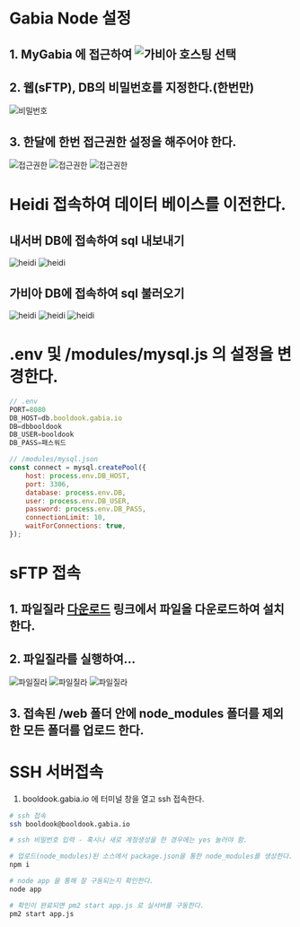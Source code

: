 # Gabia Node 설정
## 1. MyGabia 에 접근하여 ![가비아 호스팅 선택](./capture/gabia_001.jpg)
## 2. 웹(sFTP), DB의 비밀번호를 지정한다.(한번만)
![비밀번호](./capture/gabia_002.jpg)
## 3. 한달에 한번 접근권한 설정을 해주어야 한다.
![접근권한](./capture/gabia_003.jpg)
![접근권한](./capture/gabia_004.jpg)
![접근권한](./capture/gabia_005.jpg)

# Heidi 접속하여 데이터 베이스를 이전한다.
## 내서버 DB에 접속하여 sql 내보내기
![heidi](./capture/gabia_009.jpg)
![heidi](./capture/gabia_010.jpg)
## 가비아 DB에 접속하여 sql 불러오기
![heidi](./capture/gabia_011.jpg)
![heidi](./capture/gabia_012.jpg)
![heidi](./capture/gabia_013.jpg)


# .env 및 /modules/mysql.js 의 설정을 변경한다.
```js
// .env
PORT=8080
DB_HOST=db.booldook.gabia.io
DB=dbbooldook
DB_USER=booldook
DB_PASS=패스워드

// /modules/mysql.json
const connect = mysql.createPool({
	host: process.env.DB_HOST,
	port: 3306,
	database: process.env.DB,
	user: process.env.DB_USER,
	password: process.env.DB_PASS,
	connectionLimit: 10,
	waitForConnections: true,
});
```
# sFTP 접속
## 1. 파일질라 [다운로드](https://filezilla-project.org/) 링크에서 파일을 다운로드하여 설치한다.
## 2. 파일질라를 실행하여...
![파일질라](./capture/gabia_006.jpg) 
![파일질라](./capture/gabia_007.jpg) 
![파일질라](./capture/gabia_008.jpg)
## 3. 접속된 /web 폴더 안에 node_modules 폴더를 제외한 모든 폴더를 업로드 한다. 

# SSH 서버접속
1. booldook.gabia.io 에 터미널 창을 열고 ssh 접속한다.
```bash
# ssh 접속
ssh booldook@booldook.gabia.io

# ssh 비밀번호 입력 - 혹시나 새로 계정생성을 한 경우에는 yes 눌러야 함.

# 업로드(node_modules)된 소스에서 package.json을 통한 node_modules를 생성한다.
npm i

# node app 을 통해 잘 구동되는지 확인한다.
node app

# 확인이 완료되면 pm2 start app.js 로 실서버를 구동한다.
pm2 start app.js
```